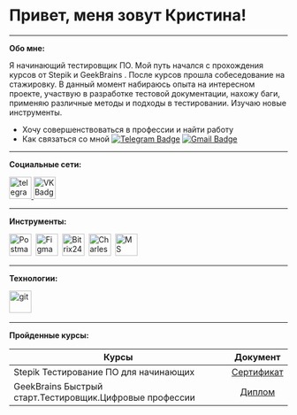 
# **Привет, меня зовут Кристина!**  
____

**Обо мне:**

Я начинающий тестировщик ПО. Мой путь начался с прохождения курсов от Stepik и GeekBrains
. После курсов прошла собеседование на стажировку. 
В данный момент набираюсь опыта на интересном проекте, участвую в разработке тестовой документации, нахожу баги, применяю различные методы и подходы в тестировании. Изучаю новые инструменты.

* Хочу совершенствоваться в профессии и найти работу
* Как связаться со мной   [![Telegram Badge](https://img.shields.io/badge/-MikhailenkoKristina-blue?style=flat&logo=Telegram&logoColor=white)](https://t.me/k_mikhailenko) [![Gmail Badge](https://img.shields.io/badge/-Gmail-red?style=flat&logo=Gmail&logoColor=white)](mailto:kristina.mikhailenko1@gmail.com)

____

**Социальные сети:**

<div id="badges">
    </a>
    <a href="https://t.me/k_mikhailenko" target="_blank">
      <img src="https://cdn-icons-png.flaticon.com/512/2111/2111646.png" width="40" height="40" alt="telegram group" />
    </a>
     <a href="https://vk.com/id16345412" target="_blank">
      <img src="https://cdn-icons-png.flaticon.com/512/145/145813.png" width="40" height="40" alt="VK Badge"/>
</a>
  </div>


___

**Инструменты:**

<div>
 <img src="https://deow9bq0xqvbj.cloudfront.net/image-logo/12185933/podcast-postman-logo-icon_pq8kd.png" title="Postman" alt="Postman" width="40" height="40"/>&nbsp;
 <img src="https://cdn.jim-nielsen.com/macos/256/figma-2021-05-05.png" title="Figma" alt="Figma" width="40" height="40"/>&nbsp;
 <img src="https://static.tildacdn.com/tild3335-6632-4430-a437-646336623863/Risk-session2-22.png" title="Bitrix24" alt="Bitrix24" width="40" height="40"/>&nbsp;
 <img src="https://cdn.icon-icons.com/icons2/3053/PNG/512/charles_proxy_macos_bigsur_icon_190302.png" title="Charles Proxy" alt="Charles Proxy" width="40" height="40"/>&nbsp;
 <img src="https://getdrawings.com/free-icon/excel-download-icon-60.png" title="MS Excel" alt="MS Excel" width="40" height="40"/>&nbsp;
 </div>

___

**Технологии:**

<div>
  <img src="https://nitayneeman.com/images/thumbnails/git.png" title="git" alt="git" width="40" height="40"/>&nbsp

  ___

**Пройденные курсы:**


Курсы                                                           | Документ              |
| ----------------------------------------------------------------| :---------------: |
| Stepik  Тестирование ПО для начинающих                            | [Сертификат](https://drive.google.com/file/d/1OdFNlFOyz4D99ep8qwszxMAdTiwDRji-/view?usp=drive_link) |
|GeekBrains Быстрый старт.Тестировщик.Цифровые профессии                 | [Диплом](https://drive.google.com/file/d/1yrbtmGFkORqZ4uAdiXNzrYUvzD5-VZim/view?usp=drive_link) |